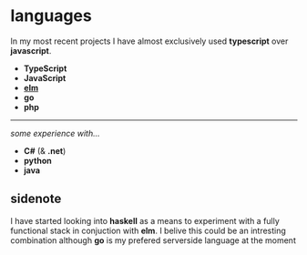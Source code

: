 # languages

In my most recent projects I have almost exclusively used **typescript** over **javascript**.

- **TypeScript**
- **JavaScript**
- [**elm**](https://elm-lang.org)
- **go**
- **php**

---

_some experience with..._

- **C#** (& **.net**)
- **python**
- **java**

## sidenote

I have started looking into **haskell** as a means to experiment with a fully functional stack in conjuction with **elm**. I belive this could be an intresting combination although **go** is my prefered serverside language at the moment
